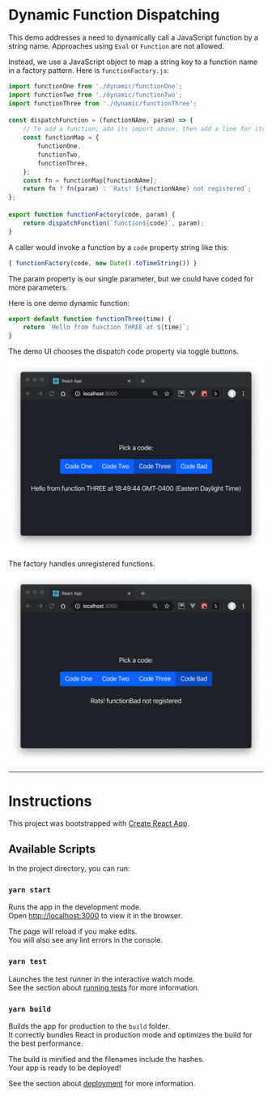 # Dynamic Function Dispatching

This demo addresses a need to dynamically call a JavaScript function by a string name.
Approaches using `Eval` or `Function` are not allowed. 

Instead, we use a JavaScript object to map a string key to a function name
in a factory pattern. Here is `functionFactory.js`:

```javascript
import functionOne from './dynamic/functionOne';
import functionTwo from './dynamic/functionTwo';
import functionThree from './dynamic/functionThree';

const dispatchFunction = (functionNAme, param) => {
    // To add a function: add its import above; then add a line for its name here:
    const functionMap = {
        functionOne,
        functionTwo,
        functionThree,
    };
    const fn = functionMap[functionNAme];
    return fn ? fn(param) : `Rats! ${functionNAme} not registered`;
};

export function functionFactory(code, param) {
    return dispatchFunction(`function${code}`, param);
}
```

A caller would invoke a function by a `code` property string like this:

```javascript
{ functionFactory(code, new Date().toTimeString()) }
```

The param property is our single parameter, but we could have coded for more
parameters.

Here is one demo dynamic function:

```javascript
export default function functionThree(time) {
    return `Hello from function THREE at ${time}`;
}
```

The demo UI chooses the dispatch code property via toggle buttons.

![pix/code-factory-ui.png](pix/code-factory-ui.png)

The factory handles unregistered functions.

![pix/code-factory-ui-bad-code.png](pix/code-factory-ui-bad-code.png)

---
# Instructions

This project was bootstrapped with [Create React App](https://github.com/facebook/create-react-app).

## Available Scripts

In the project directory, you can run:

### `yarn start`

Runs the app in the development mode.<br />
Open [http://localhost:3000](http://localhost:3000) to view it in the browser.

The page will reload if you make edits.<br />
You will also see any lint errors in the console.

### `yarn test`

Launches the test runner in the interactive watch mode.<br />
See the section about [running tests](https://facebook.github.io/create-react-app/docs/running-tests) for more information.

### `yarn build`

Builds the app for production to the `build` folder.<br />
It correctly bundles React in production mode and optimizes the build for the best performance.

The build is minified and the filenames include the hashes.<br />
Your app is ready to be deployed!

See the section about [deployment](https://facebook.github.io/create-react-app/docs/deployment) for more information.
